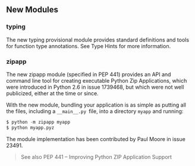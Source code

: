 ## New Modules
### typing
The new typing provisional module provides standard definitions and tools for function type annotations. See Type Hints for more information.

### zipapp
The new zipapp module (specified in PEP 441) provides an API and command line tool for creating executable Python Zip Applications, which were introduced in Python 2.6 in issue 1739468, but which were not well publicized, either at the time or since.

With the new module, bundling your application is as simple as putting all the files, including a `__main__.py `file, into a directory `myapp` and running:

```python
$ python -m zipapp myapp
$ python myapp.pyz
```

The module implementation has been contributed by Paul Moore in issue 23491.

> See also PEP 441 – Improving Python ZIP Application Support
